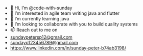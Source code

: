 - 👋 Hi, I’m @code-with-sunday
- 👀 I’m interested in agile team writing java and flutter
- 🌱 I’m currently learning java
- 💞️ I’m looking to collaborate with you to build quality systems
- 📫 Reach out to me on
- sundaypetersp12@gmail.com
- sundayp123456789@gmail.com
- https://www.linkedin.com/in/sunday-peter-b74ab3198/

<!---
code-with-sunday/code-with-sunday is a ✨ special ✨ repository because its `README.md` (this file) appears on your GitHub profile.
You can click the Preview link to take a look at your changes.
--->
